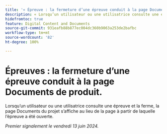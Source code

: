 ```yaml
---
title: '« Épreuve : la fermeture d’une épreuve conduit à la page Documents de produit »'
description: « Lorsqu’un utilisateur ou une utilisatrice consulte une épreuve et la ferme, la page Documents du projet s’affiche au lieu de la page à partir de laquelle l’épreuve a été ouverte. »
hidefromtoc: true
feature: Digital Content and Documents
source-git-commit: 931eafb88b877ec004dc360b9063a253de2bafbc
workflow-type: tm+mt
source-wordcount: '82'
ht-degree: 100%

---
```



# Épreuves : la fermeture d’une épreuve conduit à la page Documents de produit.

Lorsqu’un utilisateur ou une utilisatrice consulte une épreuve et la ferme, la page Documents du projet s’affiche au lieu de la page à partir de laquelle l’épreuve a été ouverte.

_Premier signalement le vendredi 13 juin 2024._
